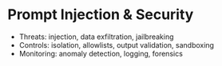 # Prompt Injection & Security
- Threats: injection, data exfiltration, jailbreaking
- Controls: isolation, allowlists, output validation, sandboxing
- Monitoring: anomaly detection, logging, forensics

